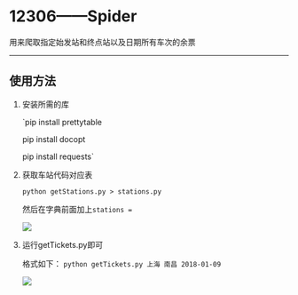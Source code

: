 # 12306——Spider

用来爬取指定始发站和终点站以及日期所有车次的余票

---
使用方法
---

 1. 安装所需的库

    `pip install prettytable

     pip install docopt

     pip install requests`

 2. 获取车站代码对应表

    `python getStations.py > stations.py`

    然后在字典前面加上`stations = `

    ![](https://github.com/jinhuiphy/Spider/blob/master/12306Spider/pictures/stations.png)

 3. 运行getTickets.py即可

    格式如下： 
    `python getTickets.py 上海 南昌 2018-01-09`

    ![](https://github.com/jinhuiphy/Spider/blob/master/12306Spider/pictures/tickets.png)







